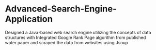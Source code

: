 # Advanced-Search-Engine-Application
Designed a Java-based web search engine utilizing the concepts of data structures with Integrated Google Rank Page algorithm from published water paper and scraped the data from websites using Jsoup
